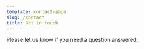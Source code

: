 ```yaml
---
template: contact-page
slug: /contact
title: Get in touch
---
```


Please let us know if you need a question answered.
